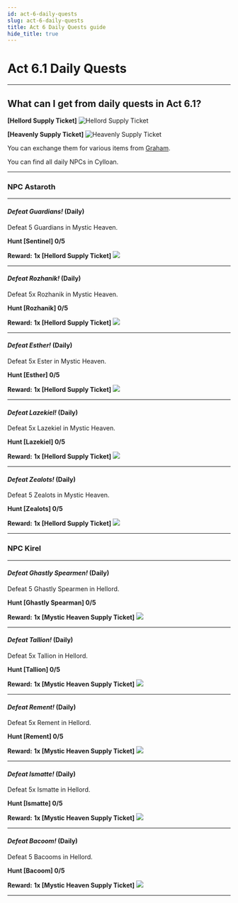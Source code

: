 ```yaml
---
id: act-6-daily-quests
slug: act-6-daily-quests
title: Act 6 Daily Quests guide
hide_title: true
---
```



# **Act 6.1 Daily Quests**

---
## **What can I get from daily quests in Act 6.1?**

**[Hellord Supply Ticket]**
![Hellord Supply Ticket](https://i.imgur.com/08ZExhx.png)

**[Heavenly Supply Ticket]**
![Heavenly Supply Ticket](https://i.imgur.com/hvBFKXp.png)

You can exchange them for various items from [Graham](/qol/npc-shops#graham-recipes).

You can find all daily NPCs in Cylloan.

---

###  **NPC Astaroth**
---
#### *Defeat Guardians!* (Daily)
Defeat 5 Guardians in Mystic Heaven.

**Hunt [Sentinel] 0/5**

**Reward:** **1x [Hellord Supply Ticket]** ![](https://i.imgur.com/08ZExhx.png)

---
#### *Defeat Rozhanik!* (Daily)
Defeat 5x Rozhanik in Mystic Heaven.

**Hunt [Rozhanik] 0/5**

**Reward:** **1x [Hellord Supply Ticket]** ![](https://i.imgur.com/08ZExhx.png)

---
#### *Defeat Esther!* (Daily)
Defeat 5x Ester in Mystic Heaven.

**Hunt [Esther] 0/5**

**Reward:** **1x [Hellord Supply Ticket]** ![](https://i.imgur.com/08ZExhx.png)

---
#### *Defeat Lazekiel!* (Daily)
Defeat 5x Lazekiel in Mystic Heaven.

**Hunt [Lazekiel] 0/5**

**Reward:** **1x [Hellord Supply Ticket]** ![](https://i.imgur.com/08ZExhx.png)

---
#### *Defeat Zealots!* (Daily)
Defeat 5 Zealots in Mystic Heaven.

**Hunt [Zealots] 0/5**

**Reward:** **1x [Hellord Supply Ticket]** ![](https://i.imgur.com/08ZExhx.png)

---

###  **NPC Kirel**
---
#### *Defeat Ghastly Spearmen!* (Daily)
Defeat 5 Ghastly Spearmen in Hellord.

**Hunt [Ghastly Spearman] 0/5**

**Reward:** **1x [Mystic Heaven Supply Ticket]** ![](https://i.imgur.com/hvBFKXp.png)

---
#### *Defeat Tallion!* (Daily)
Defeat 5x Tallion in Hellord.

**Hunt [Tallion] 0/5**

**Reward:** **1x [Mystic Heaven Supply Ticket]** ![](https://i.imgur.com/hvBFKXp.png)

---
#### *Defeat Rement!* (Daily)
Defeat 5x Rement in Hellord.

**Hunt [Rement] 0/5**

**Reward:** **1x [Mystic Heaven Supply Ticket]** ![](https://i.imgur.com/hvBFKXp.png)

---
#### *Defeat Ismatte!* (Daily)
Defeat 5x Ismatte in Hellord.

**Hunt [Ismatte] 0/5**

**Reward:** **1x [Mystic Heaven Supply Ticket]** ![](https://i.imgur.com/hvBFKXp.png)

---
#### *Defeat Bacoom!* (Daily)
Defeat 5 Bacooms in Hellord.

**Hunt [Bacoom] 0/5**

**Reward:** **1x [Mystic Heaven Supply Ticket]** ![](https://i.imgur.com/hvBFKXp.png)

---

